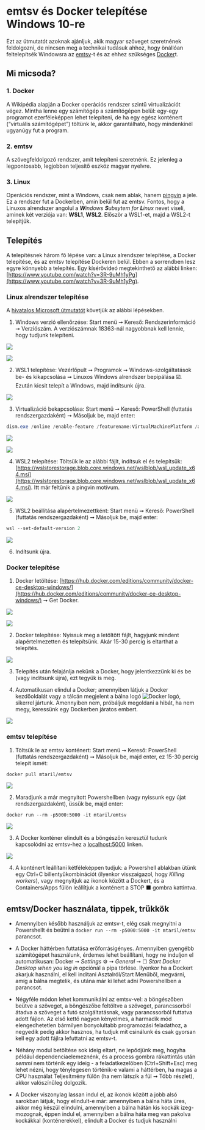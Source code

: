 # emtsv és Docker telepítése Windows 10-re

Ezt az útmutatót azoknak ajánljuk, akik magyar szöveget szeretnének feldolgozni, de nincsen meg a technikai tudásuk ahhoz, hogy önállóan feltelepítsék Windowsra az [emtsv](https://github.com/nytud/emtsv)-t és az ehhez szükséges [Docker](https://hu.wikipedia.org/wiki/Docker_(szoftver))t.

## Mi micsoda?

### 1. Docker

A Wikipédia alapján a Docker operációs rendszer szintű virtualizációt végez. Mintha lenne egy számítógép a számítógépen belül: egy-egy programot ezerféleképpen lehet telepíteni, de ha egy egész konténert (“virtuális számítógépet”) töltünk le, akkor garantálható, hogy mindenkinél ugyanúgy fut a program. 

### 2. emtsv

A szövegfeldolgozó rendszer, amit telepíteni szeretnénk. Ez jelenleg a legpontosabb, legjobban teljesítő eszköz magyar nyelvre.

### 3. Linux

Operációs rendszer, mint a Windows, csak nem ablak, hanem [pingvin](https://en.wikipedia.org/wiki/Linux) a jele. Ez a rendszer fut a Dockerben, amin belül fut az emtsv. Fontos, hogy a Linuxos alrendszer angolul a ***W**indows **S**ubsytem for **L**inux* nevet viseli, aminek két verziója van: **WSL1**, **WSL2**. Először a WSL1-et, majd a WSL2-t telepítjük.

## Telepítés

A telepítésnek három fő lépése van: a Linux alrendszer telepítése, a Docker telepítése, és az emtsv telepítése Dockeren belül. Ebben a sorrendben lesz egyre könnyebb a telepítés. Egy kísérővideó megtekinthető az alábbi linken: [https://www.youtube.com/watch?v=3R-9uMh1yPg](https://www.youtube.com/watch?v=3R-9uMh1yPg).

### Linux alrendszer telepítése

A [hivatalos Microsoft útmutatót](https://docs.microsoft.com/en-us/windows/wsl/install-win10) követjük az alábbi lépésekben.

1. Windows verzió ellenőrzése: Start menü ➞ Kereső: Rendszerinformáció ➞ Verziószám. A verziószámnak 18363-nál nagyobbnak kell lennie, hogy tudjunk telepíteni.

![](imgs/vlcsnap-2021-03-12-11h52m14s136.png)

![](imgs/vlcsnap-2021-03-12-11h52m27s180.png)

2. WSL1 telepítése: Vezérlőpult ➞ Programok ➞ Windows-szolgáltatások be- és kikapcsolása ➞ Linuxos Windows alrendszer bepipálása ☑️. Ezután kicsit telepít a Windows, majd indítsunk újra.

![](imgs/vlcsnap-2021-03-12-11h52m58s227.png)

3. Virtualizáció bekapcsolása: Start menü ➞ Kereső: PowerShell (futtatás rendszergazdaként) ➞ Másoljuk be, majd enter: 

```powershell
dism.exe /online /enable-feature /featurename:VirtualMachinePlatform /all /norestart
```

![](imgs/vlcsnap-2021-03-12-11h53m27s816.png)

![](imgs/vlcsnap-2021-03-12-11h53m37s776.png)

4. WSL2 telepítése: Töltsük le az alábbi fájlt, indítsuk el és telepítsük: [https://wslstorestorage.blob.core.windows.net/wslblob/wsl_update_x64.msi](https://wslstorestorage.blob.core.windows.net/wslblob/wsl_update_x64.msi). Itt már feltűnik a pingvin motívum.

![](imgs/vlcsnap-2021-03-12-11h53m58s379.png)

5. WSL2 beállítása alapértelmezettként: Start menü ➞ Kereső: PowerShell (futtatás rendszergazdaként) ➞ Másoljuk be, majd enter: 

```powershell
wsl --set-default-version 2
```

![](imgs/vlcsnap-2021-03-12-11h54m19s708.png)

6. Indítsunk újra.

### Docker telepítése

1. Docker letöltése: [https://hub.docker.com/editions/community/docker-ce-desktop-windows/](https://hub.docker.com/editions/community/docker-ce-desktop-windows/) ➞ Get Docker.

![](imgs/vlcsnap-2021-03-12-11h51m34s218.png)

![](imgs/vlcsnap-2021-03-12-11h51m54s472.png)

2. Docker telepítése: Nyissuk meg a letöltött fájlt, hagyjunk mindent alapértelmezetten és telepítsünk. Akár 15-30 percig is eltarthat a telepítés.

![](imgs/vlcsnap-2021-03-12-11h54m26s610.png)

3. Telepítés után felajánlja nekünk a Docker, hogy jelentkezzünk ki és be (vagy indítsunk újra), ezt tegyük is meg.

4. Automatikusan elindul a Docker; amennyiben látjuk a Docker kezdőoldalát vagy a tálcán megjelent a bálna logó ![Docker logó](imgs/whale_small.png), sikerrel jártunk. Amennyiben nem, próbáljuk megoldani a hibát, ha nem megy, keressünk egy Dockerben járatos embert.

![](imgs/vlcsnap-2021-03-12-11h55m00s083.png)

### emtsv telepítése

1. Töltsük le az emtsv konténert: Start menü ➞ Kereső: PowerShell (futtatás rendszergazdaként) ➞ Másoljuk be, majd enter, ez 15-30 percig telepít ismét:

```docker
docker pull mtaril/emtsv
```

![](imgs/vlcsnap-2021-03-12-11h55m17s344.png)

2. Maradjunk a már megnyitott Powershellben (vagy nyissunk egy újat rendszergazdaként), üssük be, majd enter: 

```docker
docker run --rm -p5000:5000 -it mtaril/emtsv
```

![](imgs/vlcsnap-2021-03-12-11h55m43s668.png)

3. A Docker konténer elindult és a böngészőn keresztül tudunk kapcsolódni az emtsv-hez a [localhost:5000](localhost:5000) linken.

![](imgs/vlcsnap-2021-03-12-11h56m07s623.png)

4. A konténert leállítani kétféleképpen tudjuk: a Powershell ablakban ütünk egy Ctrl+C billentyűkombinációt (ilyenkor visszaigazol, hogy *Killing workers*), vagy megnyitjuk az ikonok között a Dockert, és a Containers/Apps fülön leállítjuk a konténert a STOP ⬛ gombra kattintva.

## emtsv/Docker használata, tippek, trükkök

- Amennyiben később használjuk az emtsv-t, elég csak megnyitni a Powershellt és beütni a `docker run --rm -p5000:5000 -it mtaril/emtsv` parancsot. 

- A Docker háttérben futtatása erőforrásigényes. Amennyiben gyengébb számítógépet használunk, érdemes lehet beállítani, hogy ne induljon el automatikusan: Docker ➞ *Settings* ⚙️ ➞ *General* ➞ ☐ *Start Docker Desktop when you log in* opciónál a pipa törlése. Ilyenkor ha a Dockert akarjuk használni, el kell indítani Asztalról/Start Menüből, megvárni, amíg a bálna megtelik, és utána már ki lehet adni Powershellben a parancsot.

- Négyféle módon lehet kommunikálni az emtsv-vel: a böngészőben beütve a szöveget, a böngészőbe feltöltve a szöveget, parancssorból átadva a szöveget a futó szolgáltatásnak, vagy parancssorból futtatva adott fájlon. Az első kettő nagyon kényelmes, a harmadik mód elengedhetetlen bármilyen bonyolultabb programozási feladathoz, a negyedik pedig akkor hasznos, ha tudjuk mit csinálunk és csak gyorsan kell egy adott fájlra lefuttatni az emtsv-t.

- Néhány modul betöltése sok ideig eltart, ne lepődjünk meg, hogyha például dependenciaelemeznénk, és a process gombra rákattintás után *semmi* nem történik egy ideig - a feladatkezelőben (Ctrl+Shift+Esc) meg lehet nézni, hogy ténylegesen történik-e valami a háttérben, ha magas a CPU használat Teljesítmény fülön (ha nem látszik a fül ➞ Több részlet), akkor valószínűleg dolgozik.

- A Docker viszonylag lassan indul el, az ikonok között a jobb alsó sarokban látjuk, hogy elindult-e már: amennyiben a bálna háta üres, akkor még készül elindulni, amennyiben a bálna hátán kis kockák izeg-mozognak, éppen indul el, amennyiben a bálna háta meg van pakolva kockákkal (konténerekkel), elindult a Docker és tudjuk használni
